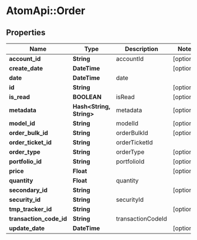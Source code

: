 # AtomApi::Order

## Properties
Name | Type | Description | Notes
------------ | ------------- | ------------- | -------------
**account_id** | **String** | accountId | [optional] 
**create_date** | **DateTime** |  | [optional] 
**date** | **DateTime** | date | 
**id** | **String** |  | [optional] 
**is_read** | **BOOLEAN** | isRead | [optional] 
**metadata** | **Hash&lt;String, String&gt;** | metadata | [optional] 
**model_id** | **String** | modelId | [optional] 
**order_bulk_id** | **String** | orderBulkId | [optional] 
**order_ticket_id** | **String** | orderTicketId | 
**order_type** | **String** | orderType | [optional] 
**portfolio_id** | **String** | portfolioId | [optional] 
**price** | **Float** |  | [optional] 
**quantity** | **Float** | quantity | 
**secondary_id** | **String** |  | [optional] 
**security_id** | **String** | securityId | 
**tmp_tracker_id** | **String** |  | [optional] 
**transaction_code_id** | **String** | transactionCodeId | 
**update_date** | **DateTime** |  | [optional] 


